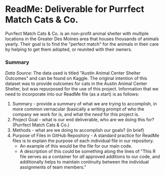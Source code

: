 # ReadMe: Deliverable for Purrfect Match Cats & Co. 
Purrfect Match Cats & Co. is an non-profit animal shelter with multiple locations in the Greater Des Moines area that houses thousands of animals yearly. Their goal is to find the "perfect match" for the animals in their care by helping to get them adopted, or reunited with their owners. 

### Summary 
*Data Source:* The data used is titled "Austin Animal Center Shelter Outcomes" and can be found on Kaggle. The original intention of this dataset was to provide outcomes for cats in the Austin Animal Center Shelter, but was repurposed for the use of this project. 
Information that we need to incorporate into our ReadMe file (as a start) is as follows: 
1. Summary - provide a summary of what we are trying to accomplish, in more common vernacular (basically a writing prompt of who the company we work for is, and what the *need* for this project is. 
2. Project Goal - what is our end deliverable, who are we doing this for? (Purrfect Match Cats & Co.) 
3. Methods - what are we doing to accomplish our goals? (in brief) 
5. Purpose of Files in GitHub Repository - A standard practice for ReadMe files is to explain the purpose of each individual file in our repository. 
   - An example of this would be the file for our main code. 
   - A description of this could be something along the lines of "This R file serves as a container for *all* approved additions to our code, and additionally helps to maintain continuity between the individual assignments of team members."

